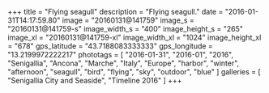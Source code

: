 +++
title = "Flying seagull"
description = "Flying seagull."
date = "2016-01-31T14:17:59.80"
image = "20160131@141759"
image_s = "20160131@141759-s"
image_width_s = "400"
image_height_s = "265"
image_xl = "20160131@141759-xl"
image_width_xl = "1024"
image_height_xl = "678"
gps_latitude = "43.7188083333333"
gps_longitude = "13.2199972222217"
phototags = [ "2016-01-31", "2016-01", "2016", "Senigallia", "Ancona", "Marche", "Italy", "Europe", "harbor", "winter", "afternoon", "seagull", "bird", "flying", "sky", "outdoor", "blue" ]
galleries = [ "Senigallia City and Seaside", "Timeline 2016" ]
+++
